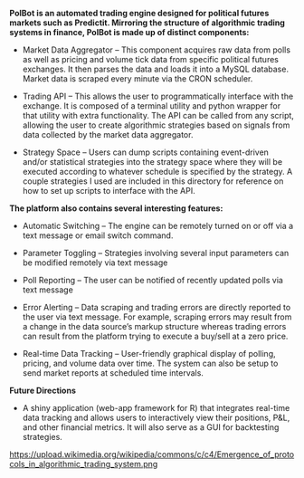 **PolBot is an automated trading engine designed for political futures markets such as Predictit. Mirroring the structure of algorithmic trading systems in finance, PolBot is made up of distinct components:**
 
* Market Data Aggregator – This component acquires raw data from polls as well as pricing and volume tick data from specific political futures exchanges. It then parses the data and loads it into a MySQL database. Market data is scraped every minute via the CRON scheduler.
	 
* Trading API – This allows the user to programmatically interface with the exchange. It is composed of a terminal utility and python wrapper for that utility with extra functionality. The API can be called from any script, allowing the user to create algorithmic strategies based on signals from data collected by the market data aggregator.
	 
* Strategy Space – Users can dump scripts containing event-driven and/or statistical strategies into the strategy space where they will be executed according to whatever schedule is specified by the strategy. A couple strategies I used are included in this directory for reference on how to set up scripts to interface with the API.
 
 
 
**The platform also contains several interesting features:**
 
* Automatic Switching – The engine can be remotely turned on or off via a text message or email switch command.
	 
* Parameter Toggling – Strategies involving several input parameters can be modified remotely via text message
	 
* Poll Reporting – The user can be notified of recently updated polls via text message
	 
* Error Alerting – Data scraping and trading errors are directly reported to the user via text message. For example, scraping errors may result from a change in the data source’s markup structure whereas trading errors can result from the platform trying to execute a buy/sell at a zero price.
	 
* Real-time Data Tracking – User-friendly graphical display of polling, pricing, and volume data over time. The system can also be setup to send market reports at scheduled time intervals.



**Future Directions**
 
* A shiny application (web-app framework for R) that integrates real-time data tracking and allows users to interactively view their positions, P&L, and other financial metrics. It will also serve as a GUI for backtesting strategies.


https://upload.wikimedia.org/wikipedia/commons/c/c4/Emergence_of_protocols_in_algorithmic_trading_system.png
